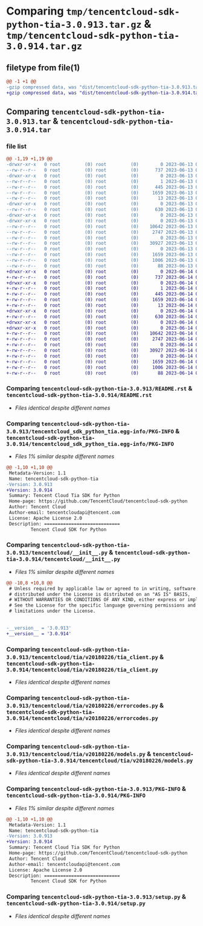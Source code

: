 # Comparing `tmp/tencentcloud-sdk-python-tia-3.0.913.tar.gz` & `tmp/tencentcloud-sdk-python-tia-3.0.914.tar.gz`

## filetype from file(1)

```diff
@@ -1 +1 @@
-gzip compressed data, was "dist/tencentcloud-sdk-python-tia-3.0.913.tar", last modified: Tue Jun 13 02:26:57 2023, max compression
+gzip compressed data, was "dist/tencentcloud-sdk-python-tia-3.0.914.tar", last modified: Wed Jun 14 00:36:03 2023, max compression
```

## Comparing `tencentcloud-sdk-python-tia-3.0.913.tar` & `tencentcloud-sdk-python-tia-3.0.914.tar`

### file list

```diff
@@ -1,19 +1,19 @@
-drwxr-xr-x   0 root         (0) root         (0)        0 2023-06-13 02:26:57.000000 tencentcloud-sdk-python-tia-3.0.913/
--rw-r--r--   0 root         (0) root         (0)      737 2023-06-13 02:26:57.000000 tencentcloud-sdk-python-tia-3.0.913/README.rst
-drwxr-xr-x   0 root         (0) root         (0)        0 2023-06-13 02:26:57.000000 tencentcloud-sdk-python-tia-3.0.913/tencentcloud_sdk_python_tia.egg-info/
--rw-r--r--   0 root         (0) root         (0)        1 2023-06-13 02:26:57.000000 tencentcloud-sdk-python-tia-3.0.913/tencentcloud_sdk_python_tia.egg-info/dependency_links.txt
--rw-r--r--   0 root         (0) root         (0)      445 2023-06-13 02:26:57.000000 tencentcloud-sdk-python-tia-3.0.913/tencentcloud_sdk_python_tia.egg-info/SOURCES.txt
--rw-r--r--   0 root         (0) root         (0)     1659 2023-06-13 02:26:57.000000 tencentcloud-sdk-python-tia-3.0.913/tencentcloud_sdk_python_tia.egg-info/PKG-INFO
--rw-r--r--   0 root         (0) root         (0)       13 2023-06-13 02:26:57.000000 tencentcloud-sdk-python-tia-3.0.913/tencentcloud_sdk_python_tia.egg-info/top_level.txt
-drwxr-xr-x   0 root         (0) root         (0)        0 2023-06-13 02:26:57.000000 tencentcloud-sdk-python-tia-3.0.913/tencentcloud/
--rw-r--r--   0 root         (0) root         (0)      630 2023-06-13 02:26:57.000000 tencentcloud-sdk-python-tia-3.0.913/tencentcloud/__init__.py
-drwxr-xr-x   0 root         (0) root         (0)        0 2023-06-13 02:26:57.000000 tencentcloud-sdk-python-tia-3.0.913/tencentcloud/tia/
-drwxr-xr-x   0 root         (0) root         (0)        0 2023-06-13 02:26:57.000000 tencentcloud-sdk-python-tia-3.0.913/tencentcloud/tia/v20180226/
--rw-r--r--   0 root         (0) root         (0)    10642 2023-06-13 02:26:57.000000 tencentcloud-sdk-python-tia-3.0.913/tencentcloud/tia/v20180226/tia_client.py
--rw-r--r--   0 root         (0) root         (0)     2747 2023-06-13 02:26:57.000000 tencentcloud-sdk-python-tia-3.0.913/tencentcloud/tia/v20180226/errorcodes.py
--rw-r--r--   0 root         (0) root         (0)        0 2023-06-13 02:26:57.000000 tencentcloud-sdk-python-tia-3.0.913/tencentcloud/tia/v20180226/__init__.py
--rw-r--r--   0 root         (0) root         (0)    30927 2023-06-13 02:26:57.000000 tencentcloud-sdk-python-tia-3.0.913/tencentcloud/tia/v20180226/models.py
--rw-r--r--   0 root         (0) root         (0)        0 2023-06-13 02:26:57.000000 tencentcloud-sdk-python-tia-3.0.913/tencentcloud/tia/__init__.py
--rw-r--r--   0 root         (0) root         (0)     1659 2023-06-13 02:26:57.000000 tencentcloud-sdk-python-tia-3.0.913/PKG-INFO
--rw-r--r--   0 root         (0) root         (0)     1006 2023-06-13 02:26:57.000000 tencentcloud-sdk-python-tia-3.0.913/setup.py
--rw-r--r--   0 root         (0) root         (0)       88 2023-06-13 02:26:57.000000 tencentcloud-sdk-python-tia-3.0.913/setup.cfg
+drwxr-xr-x   0 root         (0) root         (0)        0 2023-06-14 00:36:02.000000 tencentcloud-sdk-python-tia-3.0.914/
+-rw-r--r--   0 root         (0) root         (0)      737 2023-06-14 00:36:02.000000 tencentcloud-sdk-python-tia-3.0.914/README.rst
+drwxr-xr-x   0 root         (0) root         (0)        0 2023-06-14 00:36:02.000000 tencentcloud-sdk-python-tia-3.0.914/tencentcloud_sdk_python_tia.egg-info/
+-rw-r--r--   0 root         (0) root         (0)        1 2023-06-14 00:36:02.000000 tencentcloud-sdk-python-tia-3.0.914/tencentcloud_sdk_python_tia.egg-info/dependency_links.txt
+-rw-r--r--   0 root         (0) root         (0)      445 2023-06-14 00:36:02.000000 tencentcloud-sdk-python-tia-3.0.914/tencentcloud_sdk_python_tia.egg-info/SOURCES.txt
+-rw-r--r--   0 root         (0) root         (0)     1659 2023-06-14 00:36:02.000000 tencentcloud-sdk-python-tia-3.0.914/tencentcloud_sdk_python_tia.egg-info/PKG-INFO
+-rw-r--r--   0 root         (0) root         (0)       13 2023-06-14 00:36:02.000000 tencentcloud-sdk-python-tia-3.0.914/tencentcloud_sdk_python_tia.egg-info/top_level.txt
+drwxr-xr-x   0 root         (0) root         (0)        0 2023-06-14 00:36:02.000000 tencentcloud-sdk-python-tia-3.0.914/tencentcloud/
+-rw-r--r--   0 root         (0) root         (0)      630 2023-06-14 00:36:02.000000 tencentcloud-sdk-python-tia-3.0.914/tencentcloud/__init__.py
+drwxr-xr-x   0 root         (0) root         (0)        0 2023-06-14 00:36:02.000000 tencentcloud-sdk-python-tia-3.0.914/tencentcloud/tia/
+drwxr-xr-x   0 root         (0) root         (0)        0 2023-06-14 00:36:02.000000 tencentcloud-sdk-python-tia-3.0.914/tencentcloud/tia/v20180226/
+-rw-r--r--   0 root         (0) root         (0)    10642 2023-06-14 00:36:02.000000 tencentcloud-sdk-python-tia-3.0.914/tencentcloud/tia/v20180226/tia_client.py
+-rw-r--r--   0 root         (0) root         (0)     2747 2023-06-14 00:36:02.000000 tencentcloud-sdk-python-tia-3.0.914/tencentcloud/tia/v20180226/errorcodes.py
+-rw-r--r--   0 root         (0) root         (0)        0 2023-06-14 00:36:02.000000 tencentcloud-sdk-python-tia-3.0.914/tencentcloud/tia/v20180226/__init__.py
+-rw-r--r--   0 root         (0) root         (0)    30927 2023-06-14 00:36:02.000000 tencentcloud-sdk-python-tia-3.0.914/tencentcloud/tia/v20180226/models.py
+-rw-r--r--   0 root         (0) root         (0)        0 2023-06-14 00:36:02.000000 tencentcloud-sdk-python-tia-3.0.914/tencentcloud/tia/__init__.py
+-rw-r--r--   0 root         (0) root         (0)     1659 2023-06-14 00:36:02.000000 tencentcloud-sdk-python-tia-3.0.914/PKG-INFO
+-rw-r--r--   0 root         (0) root         (0)     1006 2023-06-14 00:36:02.000000 tencentcloud-sdk-python-tia-3.0.914/setup.py
+-rw-r--r--   0 root         (0) root         (0)       88 2023-06-14 00:36:02.000000 tencentcloud-sdk-python-tia-3.0.914/setup.cfg
```

### Comparing `tencentcloud-sdk-python-tia-3.0.913/README.rst` & `tencentcloud-sdk-python-tia-3.0.914/README.rst`

 * *Files identical despite different names*

### Comparing `tencentcloud-sdk-python-tia-3.0.913/tencentcloud_sdk_python_tia.egg-info/PKG-INFO` & `tencentcloud-sdk-python-tia-3.0.914/tencentcloud_sdk_python_tia.egg-info/PKG-INFO`

 * *Files 1% similar despite different names*

```diff
@@ -1,10 +1,10 @@
 Metadata-Version: 1.1
 Name: tencentcloud-sdk-python-tia
-Version: 3.0.913
+Version: 3.0.914
 Summary: Tencent Cloud Tia SDK for Python
 Home-page: https://github.com/TencentCloud/tencentcloud-sdk-python
 Author: Tencent Cloud
 Author-email: tencentcloudapi@tencent.com
 License: Apache License 2.0
 Description: ============================
         Tencent Cloud SDK for Python
```

### Comparing `tencentcloud-sdk-python-tia-3.0.913/tencentcloud/__init__.py` & `tencentcloud-sdk-python-tia-3.0.914/tencentcloud/__init__.py`

 * *Files 1% similar despite different names*

```diff
@@ -10,8 +10,8 @@
 # Unless required by applicable law or agreed to in writing, software
 # distributed under the License is distributed on an "AS IS" BASIS,
 # WITHOUT WARRANTIES OR CONDITIONS OF ANY KIND, either express or implied.
 # See the License for the specific language governing permissions and
 # limitations under the License.
 
 
-__version__ = '3.0.913'
+__version__ = '3.0.914'
```

### Comparing `tencentcloud-sdk-python-tia-3.0.913/tencentcloud/tia/v20180226/tia_client.py` & `tencentcloud-sdk-python-tia-3.0.914/tencentcloud/tia/v20180226/tia_client.py`

 * *Files identical despite different names*

### Comparing `tencentcloud-sdk-python-tia-3.0.913/tencentcloud/tia/v20180226/errorcodes.py` & `tencentcloud-sdk-python-tia-3.0.914/tencentcloud/tia/v20180226/errorcodes.py`

 * *Files identical despite different names*

### Comparing `tencentcloud-sdk-python-tia-3.0.913/tencentcloud/tia/v20180226/models.py` & `tencentcloud-sdk-python-tia-3.0.914/tencentcloud/tia/v20180226/models.py`

 * *Files identical despite different names*

### Comparing `tencentcloud-sdk-python-tia-3.0.913/PKG-INFO` & `tencentcloud-sdk-python-tia-3.0.914/PKG-INFO`

 * *Files 1% similar despite different names*

```diff
@@ -1,10 +1,10 @@
 Metadata-Version: 1.1
 Name: tencentcloud-sdk-python-tia
-Version: 3.0.913
+Version: 3.0.914
 Summary: Tencent Cloud Tia SDK for Python
 Home-page: https://github.com/TencentCloud/tencentcloud-sdk-python
 Author: Tencent Cloud
 Author-email: tencentcloudapi@tencent.com
 License: Apache License 2.0
 Description: ============================
         Tencent Cloud SDK for Python
```

### Comparing `tencentcloud-sdk-python-tia-3.0.913/setup.py` & `tencentcloud-sdk-python-tia-3.0.914/setup.py`

 * *Files identical despite different names*

